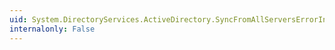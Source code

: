 ```yaml
---
uid: System.DirectoryServices.ActiveDirectory.SyncFromAllServersErrorInformation
internalonly: False
---
```

